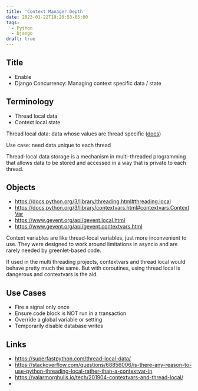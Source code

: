 ```yaml
---
title: 'Context Manager Depth'
date: 2023-01-22T19:20:53-05:00
tags:
  - Python
  - Django
draft: true
---
```


## Title

- Enable
- Django Concurrency: Managing context specific data / state

## Terminology

- Thread local data
- Context local state

Thread local data: data whose values are thread specific ([docs](https://docs.python.org/3/library/threading.html#thread-local-data))

Use case: need data unique to each thread

Thread-local data storage is a mechanism in multi-threaded programming that allows data to be stored and accessed in a way that is private to each thread.

## Objects

- https://docs.python.org/3/library/threading.html#threading.local
- https://docs.python.org/3/library/contextvars.html#contextvars.ContextVar
- https://www.gevent.org/api/gevent.local.html
- https://www.gevent.org/api/gevent.contextvars.html

Context variables are like thread-local variables, just more inconvenient to use. They were designed to work around limitations in asyncio and are rarely needed by greenlet-based code.

If used in the multi threading projects, contextvars and thread local would behave pretty much the same. But with coroutines, using thread local is dangerous and contextvars is the aid.

## Use Cases

- Fire a signal only once
- Ensure code block is NOT run in a transaction
- Override a global variable or setting
- Temporarily disable database writes

## Links

- https://superfastpython.com/thread-local-data/
- https://stackoverflow.com/questions/68856006/is-there-any-reason-to-use-python-threading-local-rather-than-a-contextvar-in
- https://valarmorghulis.io/tech/201904-contextvars-and-thread-local/
-
